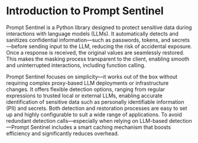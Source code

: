 # Introduction to Prompt Sentinel

Prompt Sentinel is a Python library designed to protect sensitive data during interactions with language models (LLMs). It automatically detects and sanitizes confidential information—such as passwords, tokens, and secrets—before sending input to the LLM, reducing the risk of accidental exposure. Once a response is received, the original values are seamlessly restored. This makes the masking process transparent to the client, enabling smooth and uninterrupted interactions, including function calling.

Prompt Sentinel focuses on simplicity—it works out of the box without requiring complex proxy-based LLM deployments or infrastructure changes. It offers flexible detection options, ranging from regular expressions to trusted local or external LLMs, enabling accurate identification of sensitive data such as personally identifiable information (PII) and secrets. Both detection and restoration processes are easy to set up and highly configurable to suit a wide range of applications. To avoid redundant detection calls—especially when relying on LLM-based detection—Prompt Sentinel includes a smart caching mechanism that boosts efficiency and significantly reduces overhead.